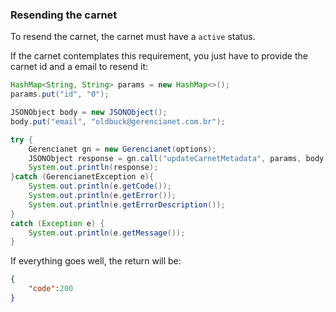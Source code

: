 ### Resending the carnet

To resend the carnet, the carnet must have a `active` status.

If the carnet contemplates this requirement, you just have to provide the carnet id and a email to resend it:

```java
HashMap<String, String> params = new HashMap<>();
params.put("id", "0");

JSONObject body = new JSONObject();
body.put("email", "oldbuck@gerencianet.com.br");

try {
	Gerencianet gn = new Gerencianet(options);
	JSONObject response = gn.call("updateCarnetMetadata", params, body);
	System.out.println(response);
}catch (GerencianetException e){
	System.out.println(e.getCode());
	System.out.println(e.getError());
	System.out.println(e.getErrorDescription());
}
catch (Exception e) {
	System.out.println(e.getMessage());
}

```

If everything goes well, the return will be:

```json
{
	"code":200
}
```
